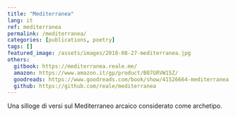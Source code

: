 ```yaml
---
title: "Mediterranea"
lang: it
ref: mediterranea
permalink: /mediterranea/
categories: [publications, poetry]
tags: []
featured_image: /assets/images/2018-08-27-mediterranea.jpg
others:
  gitbook: https://mediterranea.reale.me/
  amazon: https://www.amazon.it/gp/product/B07GRVW15Z/
  goodreads: https://www.goodreads.com/book/show/41526664-mediterranea
  github: https://github.com/reale/mediterranea
---
```


Una silloge di versi sul Mediterraneo arcaico considerato come archetipo.

